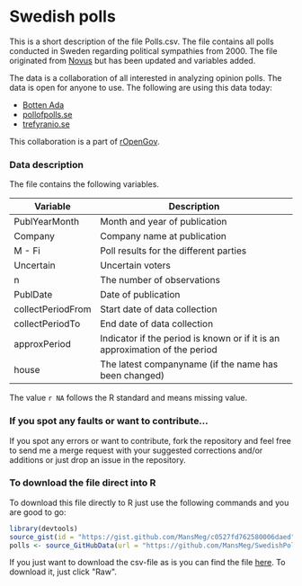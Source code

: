 Swedish polls
========================================================

This is a short description of the file Polls.csv. The file contains all polls conducted in Sweden regarding political sympathies from 2000. The file originated from [Novus](http://www.novus.se/vaeljaropinionen/ekotnovus-poll-of-polls.aspx) but has been updated and variables added.

The data is a collaboration of all interested in analyzing opinion polls. The data is open for anyone to use. The following are using this data today:
- [Botten Ada](bottenada.se)
- [pollofpolls.se](http://pollofpolls.se/poll-of-polls/)
- [trefyranio.se](http://trefyranio.com/)

This collaboration is a part of [rOpenGov](http://ropengov.github.io/).

### Data description

The file contains the following variables.

Variable      | Description
------------- | -------------
PublYearMonth | Month and year of publication
Company	      | Company name at publication
M - Fi	      | Poll results for the different parties
Uncertain	    | Uncertain voters
n	            | The number of observations
PublDate	    | Date of publication
collectPeriodFrom	| Start date of data collection
collectPeriodTo	| End date of data collection
approxPeriod | Indicator if the period is known or if it is an approximation of the period
house | The latest companyname (if the name has been changed)

The value ```r NA``` follows the R standard and means missing value. 

### If you spot any faults or want to contribute...
If you spot any errors or want to contribute, fork the repository and  feel free to send me a merge request with your suggested corrections and/or additions or just drop an issue in the repository.

### To download the file direct into R
To download this file directly to R just use the following commands and you are good to go:

```r 
library(devtools)
source_gist(id = "https://gist.github.com/MansMeg/c0527fd762580006daed", quiet=TRUE)
polls <- source_GitHubData(url = "https://github.com/MansMeg/SwedishPolls/raw/master/Data/Polls.csv", sep = ",", dec = ".", header = TRUE)
```

If you just want to download the csv-file as is you can find the file [here](https://github.com/MansMeg/SwedishPolls/blob/master/Data/Polls.csv). To download it, just click "Raw".

